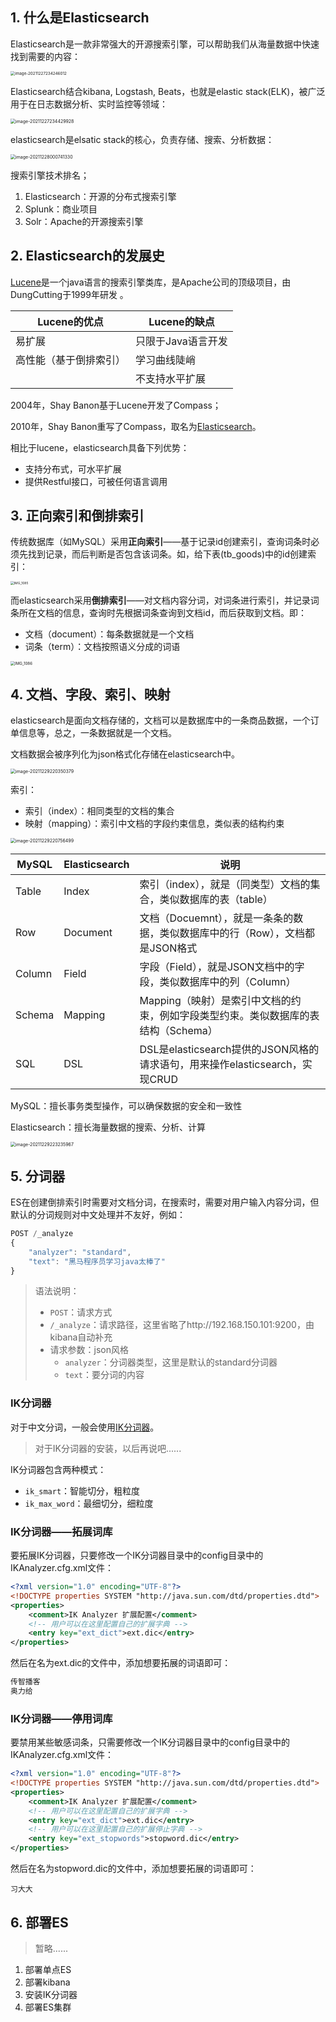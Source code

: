 ## 1. 什么是Elasticsearch

Elasticsearch是一款非常强大的开源搜索引擎，可以帮助我们从海量数据中快速找到需要的内容：

<img src="https://chua-n.gitee.io/figure-bed/notebook/数据库/Elasticsearch/image-20211227234246012.png" alt="image-20211227234246012" style="zoom:45%;" />

Elasticsearch结合kibana, Logstash, Beats，也就是elastic stack(ELK)，被广泛用于在日志数据分析、实时监控等领域：

<img src="https://chua-n.gitee.io/figure-bed/notebook/数据库/Elasticsearch/image-20211227234429928.png" alt="image-20211227234429928" style="zoom:50%;" />

elasticsearch是elsatic stack的核心，负责存储、搜索、分析数据：

<img src="https://chua-n.gitee.io/figure-bed/notebook/数据库/Elasticsearch/image-20211228000741330.png" alt="image-20211228000741330" style="zoom:50%;" />

搜索引擎技术排名；

1. Elasticsearch：开源的分布式搜索引擎
2. Splunk：商业项目
3. Solr：Apache的开源搜索引擎

## 2. Elasticsearch的发展史

[Lucene](https://lucene.apache.org/)是一个java语言的搜索引擎类库，是Apache公司的顶级项目，由DungCutting于1999年研发 。

| Lucene的优点           | Lucene的缺点       |
| ---------------------- | ------------------ |
| 易扩展                 | 只限于Java语言开发 |
| 高性能（基于倒排索引） | 学习曲线陡峭       |
|                        | 不支持水平扩展     |

2004年，Shay Banon基于Lucene开发了Compass；

2010年，Shay Banon重写了Compass，取名为[Elasticsearch](https://www.elastic.co/cn/)。

相比于lucene，elasticsearch具备下列优势：

- 支持分布式，可水平扩展
- 提供Restful接口，可被任何语言调用

## 3. 正向索引和倒排索引

传统数据库（如MySQL）采用**正向索引**——基于记录id创建索引，查询词条时必须先找到记录，而后判断是否包含该词条。如，给下表(tb_goods)中的id创建索引：

<img src="https://chua-n.gitee.io/figure-bed/notebook/数据库/Elasticsearch/IMG_1085.JPG" alt="IMG_1085" style="zoom:36%;" />

而elasticsearch采用**倒排索引**——对文档内容分词，对词条进行索引，并记录词条所在文档的信息，查询时先根据词条查询到文档id，而后获取到文档。即：

- 文档（document）：每条数据就是一个文档
- 词条（term）：文档按照语义分成的词语

<img src="https://chua-n.gitee.io/figure-bed/notebook/数据库/Elasticsearch/IMG_1086.png" alt="IMG_1086" style="zoom:44%;" />

## 4. 文档、字段、索引、映射

elasticsearch是面向文档存储的，文档可以是数据库中的一条商品数据，一个订单信息等，总之，一条数据就是一个文档。

文档数据会被序列化为json格式化存储在elasticsearch中。

<img src="https://chua-n.gitee.io/figure-bed/notebook/数据库/Elasticsearch/image-20211229220350379.png" alt="image-20211229220350379" style="zoom:50%;" />

索引：

- 索引（index）：相同类型的文档的集合
- 映射（mapping）：索引中文档的字段约束信息，类似表的结构约束

<img src="https://chua-n.gitee.io/figure-bed/notebook/数据库/Elasticsearch/image-20211229220756499.png" alt="image-20211229220756499" style="zoom:50%;" />

| MySQL  | Elasticsearch | 说明                                                         |
| ------ | ------------- | ------------------------------------------------------------ |
| Table  | Index         | 索引（index），就是（同类型）文档的集合，类似数据库的表（table） |
| Row    | Document      | 文档（Docuemnt），就是一条条的数据，类似数据库中的行（Row），文档都是JSON格式 |
| Column | Field         | 字段（Field），就是JSON文档中的字段，类似数据库中的列（Column） |
| Schema | Mapping       | Mapping（映射）是索引中文档的约束，例如字段类型约束。类似数据库的表结构（Schema） |
| SQL    | DSL           | DSL是elasticsearch提供的JSON风格的请求语句，用来操作elasticsearch，实现CRUD |

MySQL：擅长事务类型操作，可以确保数据的安全和一致性

Elasticsearch：擅长海量数据的搜索、分析、计算

<img src="https://chua-n.gitee.io/figure-bed/notebook/数据库/Elasticsearch/image-20211229223235967.png" alt="image-20211229223235967" style="zoom:50%;" />

## 5. 分词器

ES在创建倒排索引时需要对文档分词，在搜索时，需要对用户输入内容分词，但默认的分词规则对中文处理并不友好，例如：

```js
POST /_analyze
{
    "analyzer": "standard",
    "text": "黑马程序员学习java太棒了"
}
```

> 语法说明：
>
> - `POST`：请求方式
> - `/_analyze`：请求路径，这里省略了http://192.168.150.101:9200，由kibana自动补充
> - 请求参数：json风格
>     - `analyzer`：分词器类型，这里是默认的standard分词器
>     - `text`：要分词的内容

### IK分词器

对于中文分词，一般会使用[IK分词器](https://github.com/medcl/elasticsearch-analysis-ik)。

> 对于IK分词器的安装，以后再说吧......

IK分词器包含两种模式：

- `ik_smart`：智能切分，粗粒度
- `ik_max_word`：最细切分，细粒度

### IK分词器——拓展词库

要拓展IK分词器，只要修改一个IK分词器目录中的config目录中的IKAnalyzer.cfg.xml文件：

```xml
<?xml version="1.0" encoding="UTF-8"?>
<!DOCTYPE properties SYSTEM "http://java.sun.com/dtd/properties.dtd">
<properties>
    <comment>IK Analyzer 扩展配置</comment>
    <!-- 用户可以在这里配置自己的扩展字典 -->
    <entry key="ext_dict">ext.dic</entry>
</properties>
```

然后在名为ext.dic的文件中，添加想要拓展的词语即可：

```txt
传智播客
奥力给
```

### IK分词器——停用词库

要禁用某些敏感词条，只需要修改一个IK分词器目录中的config目录中的IKAnalyzer.cfg.xml文件：

```xml
<?xml version="1.0" encoding="UTF-8"?>
<!DOCTYPE properties SYSTEM "http://java.sun.com/dtd/properties.dtd">
<properties>
    <comment>IK Analyzer 扩展配置</comment>
    <!-- 用户可以在这里配置自己的扩展字典 -->
    <entry key="ext_dict">ext.dic</entry>
    <!-- 用户可以在这里配置自己的扩展停止字典 -->
    <entry key="ext_stopwords">stopword.dic</entry>
</properties>
```

然后在名为stopword.dic的文件中，添加想要拓展的词语即可：

```text
习大大
```

## 6. 部署ES

> 暂略......

1. 部署单点ES
2. 部署kibana
3. 安装IK分词器
4. 部署ES集群
